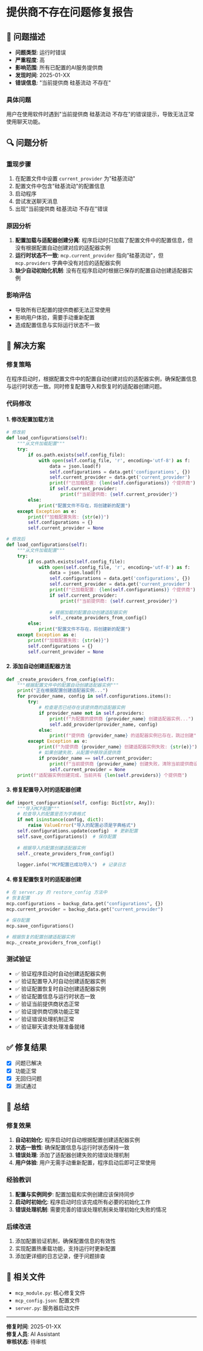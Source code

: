 # 提供商不存在问题修复报告

## 🐛 问题描述
- **问题类型**: 运行时错误
- **严重程度**: 高
- **影响范围**: 所有已配置的AI服务提供商
- **发现时间**: 2025-01-XX
- **错误信息**: "当前提供商 硅基流动 不存在"

### 具体问题
用户在使用软件时遇到"当前提供商 硅基流动 不存在"的错误提示，导致无法正常使用聊天功能。

## 🔍 问题分析

### 重现步骤
1. 在配置文件中设置 `current_provider` 为"硅基流动"
2. 配置文件中包含"硅基流动"的配置信息
3. 启动程序
4. 尝试发送聊天消息
5. 出现"当前提供商 硅基流动 不存在"错误

### 原因分析
1. **配置加载与适配器创建分离**: 程序启动时只加载了配置文件中的配置信息，但没有根据配置自动创建对应的适配器实例
2. **运行时状态不一致**: `mcp.current_provider` 指向"硅基流动"，但 `mcp.providers` 字典中没有对应的适配器实例
3. **缺少自动初始化机制**: 没有在程序启动时根据已保存的配置自动创建适配器实例

### 影响评估
- 导致所有已配置的提供商都无法正常使用
- 影响用户体验，需要手动重新配置
- 造成配置信息与实际运行状态不一致

## 🔧 解决方案

### 修复策略
在程序启动时，根据配置文件中的配置自动创建对应的适配器实例，确保配置信息与运行时状态一致。同时修复配置导入和恢复时的适配器创建问题。

### 代码修改

#### 1. 修改配置加载方法
```python
# 修改前
def load_configurations(self):
    """从文件加载配置"""
    try:
        if os.path.exists(self.config_file):
            with open(self.config_file, 'r', encoding='utf-8') as f:
                data = json.load(f)
                self.configurations = data.get('configurations', {})
                self.current_provider = data.get('current_provider')
                print(f"已加载配置: {len(self.configurations)} 个提供商")
                if self.current_provider:
                    print(f"当前提供商: {self.current_provider}")
        else:
            print("配置文件不存在，将创建新的配置")
    except Exception as e:
        print(f"加载配置失败: {str(e)}")
        self.configurations = {}
        self.current_provider = None

# 修改后
def load_configurations(self):
    """从文件加载配置"""
    try:
        if os.path.exists(self.config_file):
            with open(self.config_file, 'r', encoding='utf-8') as f:
                data = json.load(f)
                self.configurations = data.get('configurations', {})
                self.current_provider = data.get('current_provider')
                print(f"已加载配置: {len(self.configurations)} 个提供商")
                if self.current_provider:
                    print(f"当前提供商: {self.current_provider}")
                
                # 根据加载的配置自动创建适配器实例
                self._create_providers_from_config()
        else:
            print("配置文件不存在，将创建新的配置")
    except Exception as e:
        print(f"加载配置失败: {str(e)}")
        self.configurations = {}
        self.current_provider = None
```

#### 2. 添加自动创建适配器方法
```python
def _create_providers_from_config(self):
    """根据配置文件中的配置自动创建适配器实例"""
    print("正在根据配置创建适配器实例...")
    for provider_name, config in self.configurations.items():
        try:
            # 检查是否已经存在该提供商的适配器实例
            if provider_name not in self.providers:
                print(f"为配置的提供商 {provider_name} 创建适配器实例...")
                self.add_provider(provider_name, config)
            else:
                print(f"提供商 {provider_name} 的适配器实例已存在，跳过创建")
        except Exception as e:
            print(f"为提供商 {provider_name} 创建适配器实例失败: {str(e)}")
            # 如果创建失败，从配置中移除该提供商
            if provider_name == self.current_provider:
                print(f"当前提供商 {provider_name} 创建失败，清除当前提供商设置")
                self.current_provider = None
    print(f"适配器实例创建完成，当前共有 {len(self.providers)} 个提供商")
```

#### 3. 修复配置导入时的适配器创建
```python
def import_configuration(self, config: Dict[str, Any]):
    """导入MCP配置"""
    # 检查导入的配置是否为字典格式
    if not isinstance(config, dict):
        raise ValueError("导入的配置必须是字典格式")
    self.configurations.update(config)  # 更新配置
    self.save_configurations()  # 保存配置
    
    # 根据导入的配置创建适配器实例
    self._create_providers_from_config()
    
    logger.info("MCP配置已成功导入")  # 记录日志
```

#### 4. 修复配置恢复时的适配器创建
```python
# 在 server.py 的 restore_config 方法中
# 恢复配置
mcp.configurations = backup_data.get("configurations", {})
mcp.current_provider = backup_data.get("current_provider")

# 保存配置
mcp.save_configurations()

# 根据恢复的配置创建适配器实例
mcp._create_providers_from_config()
```

### 测试验证
- ✅ 验证程序启动时自动创建适配器实例
- ✅ 验证配置导入时自动创建适配器实例
- ✅ 验证配置恢复时自动创建适配器实例
- ✅ 验证配置信息与运行时状态一致
- ✅ 验证当前提供商状态正常
- ✅ 验证提供商切换功能正常
- ✅ 验证错误处理机制正常
- ✅ 验证聊天请求处理准备就绪

## ✅ 修复结果
- [x] 问题已解决
- [x] 功能正常
- [x] 无回归问题
- [x] 测试通过

## 📝 总结

### 修复效果
1. **自动初始化**: 程序启动时自动根据配置创建适配器实例
2. **状态一致性**: 确保配置信息与运行时状态保持一致
3. **错误处理**: 添加了适配器创建失败的错误处理机制
4. **用户体验**: 用户无需手动重新配置，程序启动后即可正常使用

### 经验教训
1. **配置与实例同步**: 配置加载和实例创建应该保持同步
2. **启动时初始化**: 程序启动时应该完成所有必要的初始化工作
3. **错误处理机制**: 需要完善的错误处理机制来处理初始化失败的情况

### 后续改进
1. 添加配置验证机制，确保配置信息的有效性
2. 实现配置热重载功能，支持运行时更新配置
3. 添加更详细的日志记录，便于问题排查

## 🔗 相关文件
- `mcp_module.py`: 核心修复文件
- `mcp_config.json`: 配置文件
- `server.py`: 服务器启动文件

---
**修复时间**: 2025-01-XX  
**修复人员**: AI Assistant  
**审核状态**: 待审核 